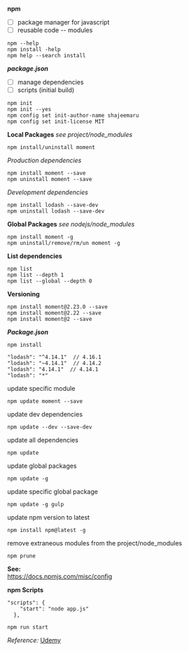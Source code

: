 **npm** 
- [ ] package manager for javascript  
- [ ] reusable code -- modules  

```
npm --help
npm install -help
npm help --search install
```

***package.json***
- [ ] manage dependencies
- [ ] scripts (initial build)

```
npm init
npm init --yes
npm config set init-author-name shajeemaru
npm config set init-license MIT
```

**Local Packages**
*see project/node_modules*
```
npm install/uninstall moment
```
*Production dependencies*
```
npm install moment --save
npm uninstall moment --save
```
*Development dependencies*
```
npm install lodash --save-dev
npm uninstall lodash --save-dev
```

**Global Packages**  *see nodejs/node_modules*
```
npm install moment -g
npm uninstall/remove/rm/un moment -g
```

**List dependencies**
```
npm list
npm list --depth 1
npm list --global --depth 0
```

**Versioning**
```
npm install moment@2.23.0 --save
npm install moment@2.22 --save
npm install moment@2 --save
```

***Package.json***
```
npm install
```

```
"lodash": "^4.14.1"  // 4.16.1
"lodash": "~4.14.1"  // 4.14.2
"lodash": "4.14.1"  // 4.14.1
"lodash": "*"
```

update specific module
```
npm update moment --save
```

update dev dependencies
```
npm update --dev --save-dev
```

update all dependencies
```
npm update
```

update global packages
```
npm update -g
```

update specific global package
```
npm update -g gulp
```

update npm version to latest
```
npm install npm@latest -g
```

remove extraneous modules from the project/node_modules
```
npm prune
```


**See:**  
https://docs.npmjs.com/misc/config


**npm Scripts**
```
"scripts": {
    "start": "node app.js"
  },
```

```
npm run start
```



*Reference:* [Udemy](https://www.udemy.com/npm-mastering-the-basics/)
